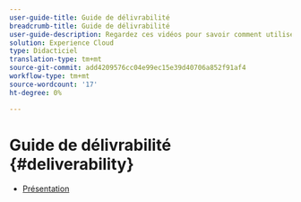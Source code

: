 ```yaml
---
user-guide-title: Guide de délivrabilité
breadcrumb-title: Guide de délivrabilité
user-guide-description: Regardez ces vidéos pour savoir comment utiliser la fonctionnalité de délivrabilité.
solution: Experience Cloud
type: Didacticiel
translation-type: tm+mt
source-git-commit: add4209576cc04e99ec15e39d40706a852f91af4
workflow-type: tm+mt
source-wordcount: '17'
ht-degree: 0%

---
```



# Guide de délivrabilité {#deliverability}

+ [Présentation](overview.md)
